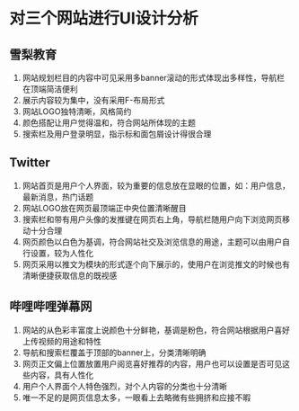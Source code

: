 # 对三个网站进行UI设计分析
## 雪梨教育
1. 网站规划栏目的内容中可见采用多banner滚动的形式体现出多样性，导航栏在顶端简洁便利
2. 展示内容较为集中，没有采用F-布局形式
3. 网站LOGO独特清晰，风格简约
4. 颜色搭配让用户觉得温和，符合网站所体现的主题
5. 搜索栏及用户登录明显，指示标和面包屑设计得很合理
## Twitter
1. 网站首页是用户个人界面，较为重要的信息放在显眼的位置，如：用户信息，最新消息，热门话题
2. 网站LOGO放在网页最顶端正中央位置清晰醒目
3. 搜索栏和带有用户头像的发推键在网页右上角，导航栏随用户向下浏览网页移动十分合理
4. 网页颜色以白色为基调，符合网站社交及浏览信息的用途，主题可以由用户自行设置，较为人性化
5. 网页采用以推文为模块的形式逐个向下展示的，使用户在浏览推文的时候也有清晰便捷获取信息的既视感
## 哔哩哔哩弹幕网
1. 网站的从色彩丰富度上说颜色十分鲜艳，基调是粉色，符合网站根据用户喜好上传视频的用途和特性
2. 导航和搜索栏覆盖于顶部的banner上，分类清晰明确
3. 网页正文偏上位置放置用户阅览喜好推荐的内容，用户也可以设置是否可见这些内容，具有人性化
4. 用户个人界面个人特色强烈，对个人内容的分类也十分清晰
5. 唯一不足的是网页信息太多，一眼看上去略微有些拥挤和应接不暇
